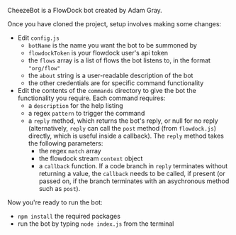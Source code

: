 CheezeBot is a FlowDock bot created by Adam Gray.

Once you have cloned the project, setup involves making some changes:

* Edit `config.js`
	* `botName` is the name you want the bot to be summoned by
	* `flowdockToken` is your flowdock user's api token
	* the `flows` array is a list of flows the bot listens to, in the format `"org/flow"`
	* the `about` string is a user-readable description of the bot
	* the other credentials are for specific command functionality
* Edit the contents of the `commands` directory to give the bot the functionality you require.
	Each command requires:
	* a `description` for the help listing
	* a regex `pattern` to trigger the command
	* a `reply` method, which returns the bot's reply, or null for no reply (alternatively, `reply` can call the `post` method (from `flowdock.js`) directly, which is useful inside a callback). The `reply` method takes the following parameters:
		* the regex `match` array
		* the flowdock stream `context` object
		* a `callback` function. If a code branch in `reply` terminates without returning a value, the `callback` needs to be called, if present (or passed on, if the branch terminates with an asychronous method such as `post`).

Now you're ready to run the bot:

* `npm install` the required packages
* run the bot by typing `node index.js` from the terminal
